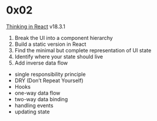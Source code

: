 # 0x02
[Thinking in React](https://react.dev/learn/thinking-in-react) v18.3.1
1. Break the UI into a component hierarchy
2. Build a static version in React
3. Find the minimal but complete representation of UI state
4. Identify where your state should live
5. Add inverse data flow

- single responsibility principle
- DRY (Don’t Repeat Yourself)
- Hooks
- one-way data flow
- two-way data binding
- handling events
- updating state
